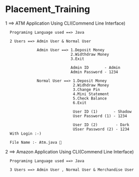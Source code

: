 # Placement_Training


1 ==> ATM Application Using CLI(Commend Line Interface)
      
      Programing Language used ==> Java
      
      2 Users ==> Admin User & Normal User
                  
                  Admin User ==> 1.Deposit Money
                                 2.Widthdraw Money
                                 3.Exit
                                 
                                 Admin ID       - Admin
                                 Admin Password - 1234
                                 
                  Normal User ==> 1.Deposit Money
                                  2.Widhdraw Money
                                  3.Change Pin
                                  4.Mini Statement
                                  5.Check Balance
                                  6.Exit
                                  
                                  User ID (1)       - Shadow
                                  User Password (1) - 1234
                                  
                                  User ID (2)        - Dark
                                  USser Password (2) - 1234
      With Login :-)
      
      File Name :- Atm.java 🦖

2 ==> Amazon Application Using CLI(Commend Line Interface)
      
      Programing Language used ==> Java
      
      3 Users ==> Admin User , Normal User & Merchandise User
